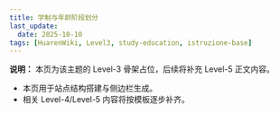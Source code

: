 ```yaml
---
title: 学制与年龄阶段划分
last_update:
  date: 2025-10-10
tags: [HuarenWiki, Level3, study-education, istruzione-base]
---
```

**说明：** 本页为该主题的 Level-3 骨架占位，后续将补充 Level-5 正文内容。

- 本页用于站点结构搭建与侧边栏生成。
- 相关 Level-4/Level-5 内容将按模板逐步补齐。
